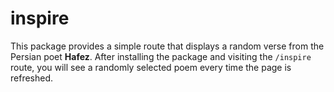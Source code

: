 # inspire

This package provides a simple route that displays a random verse from the
Persian poet **Hafez**. After installing the package and visiting the `/inspire`
route, you will see a randomly selected poem every time the page is refreshed.
